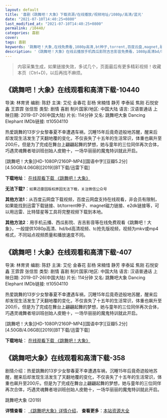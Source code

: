 ```yaml
---
layout: default
title: '喜剧《跳舞吧！大象》下载资源/在线播放/视频地址/1080p/高清/蓝光'
date: "2021-07-10T14:40:25+0800"
last_modified_at: "2021-07-10T14:40:25+0800"
permalink: /10440/
categories: 喜剧
cover:
tags: 喜剧
keywords: '跳舞吧！大象,在线免费看,1080p高清,bt种子,torrent,百度云盘,magnet,磁力链,迅雷下载资源'
description: '《跳舞吧！大象》在线云播放手机西瓜影院吉吉影音免费看，1080p高清bd/hd未删减完整版和tc抢先枪版，mkv/mp4格式，附带bt/torrent种子、magnet/磁力链、百度云盘、网盘资源迅雷下载链接'
---
```


>内容采集生成，如果链接失效，多试几个，页面最后有更多精彩视频！收藏本页（Ctrl+D)，以后再找不麻烦。


## 《跳舞吧！大象》在线观看和高清下载-10440

导演: 林育贤 编剧: 陈舒 主演: 艾伦 金春花 彭杨 宋楠惜 静芳 李泰延 焦刚 石悦安鑫 王霏霏 张信哲 类型: 剧情 喜剧 制片国家/地区: 中国大陆 语言: 汉语普通话 上映日期: 2019-07-26(中国大陆) 片长: 114分钟 又名: 跳舞吧大象 Dancing Elephant IMDb链接: tt10504110

热爱跳舞的13岁少女黎春夏不幸遭遇车祸，沉睡15年后竟奇迹般地苏醒，醒来后却发现生活发生了天翻地覆的变化，不仅丧失了十五年的生活常识，体重也飙升至200斤。但是为了完成在舞台上翩翩起舞的梦想，她与童年的三位同伴再次合体，巧遇灵魂舞者培训班创始人皮鲍十，一场华丽丽的魔鬼特训就此开启。


[跳舞吧！大象][HD-1080P/2160P-MP4][国语中字][豆瓣5.2分][4.50GB/4.06GB][2019][BT下载/迅雷下载]

**下载地址**： [在线观看下载 《跳舞吧！大象》](https://www.btdx8.com/torrent/twbdx_2019.html) 


**无法下载?**：`如果迅雷因版权原因无法下载，关注微信公众号 `

**其他方法1**：从百度云网盘下载视频，百度云网盘支持在线观看，非会员有限制，如果能找到迅雷下载链接、bt/torrent种子、magnet磁力链接、e2dk链接等，可以用迅雷、比特彗星等工具将完整视频下载到本地。

**其他方法2**：用手机云播、西瓜影院、吉吉影音等在线免费观看《跳舞吧！大象》，一般提供1080p高清、hd/bd高清视频、tc抢先版视频，视频为mkv或mp4格式，不同站点视频质量和播放速度不同。


## 《跳舞吧！大象》在线观看和高清下载-407

导演: 林育贤 编剧: 陈舒 主演: 艾伦 金春花 彭杨 宋楠惜 静芳 李泰延 焦刚 石悦安鑫 王霏霏 张信哲 类型: 剧情 喜剧 制片国家/地区: 中国大陆 语言: 汉语普通话 上映日期: 2019-07-26(中国大陆) 片长: 114分钟 又名: 跳舞吧大象 Dancing Elephant IMDb链接: tt10504110

热爱跳舞的13岁少女黎春夏不幸遭遇车祸，沉睡15年后竟奇迹般地苏醒，醒来后却发现生活发生了天翻地覆的变化，不仅丧失了十五年的生活常识，体重也飙升至200斤。但是为了完成在舞台上翩翩起舞的梦想，她与童年的三位同伴再次合体，巧遇灵魂舞者培训班创始人皮鲍十，一场华丽丽的魔鬼特训就此开启。


[跳舞吧！大象][HD-1080P/2160P-MP4][国语中字][豆瓣5.2分][4.50GB/4.06GB][2019][BT下载/迅雷下载]

**下载地址**： [在线观看下载 《跳舞吧！大象》](https://www.btdx8.com/torrent/twbdx_2019.html) 


## 《跳舞吧大象》在线观看和高清下载-358

剧情介绍：热爱跳舞的13岁少女黎春夏不幸遭遇车祸，沉睡15年后竟奇迹般地苏醒，醒来后却发现生活发生了天翻地覆的变化，不仅丧失了十五年的生活常识，体重也飙升至200斤。但是为了完成在舞台上翩翩起舞的梦想，她与童年的三位同伴再次合体，巧遇灵魂舞者培训班创始人皮鲍十，一场华丽丽的魔鬼特训就此开启。


跳舞吧大象 (2019)

**详情查看**： [《跳舞吧大象》详情介绍](/movie/358/)， **查看更多**：[本站资源大全](/movie/t/all/)

